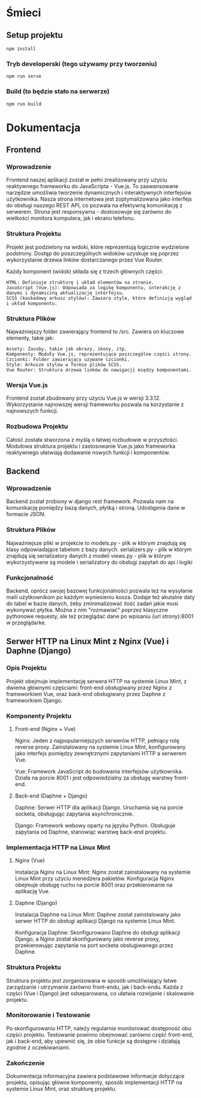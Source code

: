 # Śmieci

## Setup projektu
```
npm install
```

### Tryb developerski (tego używamy przy tworzeniu)
```
npm run serve
```

### Build (to będzie stało na serwerze)
```
npm run build
```

# Dokumentacja

## Frontend

### Wprowadzenie

Frontend naszej aplikacji został w pełni zrealizowany przy użyciu reaktywnego frameworku do JavaScripta - Vue.js. To zaawansowane narzędzie umożliwia tworzenie dynamicznych i interaktywnych interfejsów użytkownika. Nasza strona internetowa jest zoptymalizowana jako interfejs do obsługi naszego REST API, co pozwala na efektywną komunikację z serwerem. Strona jest responsywna - dostosowuje się zarówno do wielkości monitora komputera, jak i ekranu telefonu.

### Struktura Projektu

Projekt jest podzielony na widoki, które reprezentują logicznie wydzielone podstrony. Dostęp do poszczególnych widoków uzyskuje się poprzez wykorzystanie drzewa linków dostarczanego przez Vue Router.

Każdy komponent (widok) składa się z trzech głównych części:

    HTML: Definiuje strukturę i układ elementów na stronie.
    JavaScript (Vue.js): Odpowiada za logikę komponentu, interakcję z danymi i dynamiczną aktualizację interfejsu.
    SCSS (kaskadowy arkusz stylów): Zawiera style, które definiują wygląd i układ komponentu.

### Struktura Plików

Najważniejszy folder zawierający frontend to /src. Zawiera on kluczowe elementy, takie jak:

    Assety: Zasoby, takie jak obrazy, ikony, itp.
    Komponenty: Moduły Vue.js, reprezentujące poszczególne części strony.
    Czcionki: Folder zawierający używane czcionki.
    Style: Arkusze stylów w formie plików SCSS.
    Vue Router: Struktura drzewa linków do nawigacji między komponentami.

### Wersja Vue.js

Frontend został zbudowany przy użyciu Vue.js w wersji 3.3.12. Wykorzystanie najnowszej wersji frameworku pozwala na korzystanie z najnowszych funkcji.

### Rozbudowa Projektu

Całość została stworzona z myślą o łatwej rozbudowie w przyszłości. Modułowa struktura projektu i zastosowanie Vue.js jako frameworka reaktywnego ułatwiają dodawanie nowych funkcji i komponentów.

## Backend

### Wprowadzenie
Backend został zrobiony w django rest framework. Pozwala nam na komunikację pomiędzy bazą danych, płytką i stroną. Udostępnia dane w formacie JSON.

### Struktura Plików
Najważniejsze pliki w projekcie to
models.py - plik w którym znajdują się klasy odpowiadające tabelom z bazy danych.
serializers.py - plik w którym znajdują się serializatory danych z modeli
views.py - plik w którym wykorzystywane są modele i serializatory do obsługi zapytań do api i logiki

### Funkcjonalność
Backend, oprócz swojej bazowej funkcjonalności pozwala też na wysyłanie maili użytkownikom po każdym wyniesieniu kosza. Dodaje też akutalne daty do tabel w bazie danych, żeby zminimalizować ilość zadań jakie musi wykonywać płytka. Można z nim "rozmawiać" poprzez klasyczne pythonowe requesty, ale też przeglądać dane po wpisaniu {url strony}:8001 w przeglądarke.

## Serwer HTTP na Linux Mint z Nginx (Vue) i Daphne (Django)
### Opis Projektu

Projekt obejmuje implementację serwera HTTP na systemie Linux Mint, z dwiema głównymi częściami: front-end obsługiwany przez Nginx z frameworkiem Vue, oraz back-end obsługiwany przez Daphne z frameworkiem Django.
### Komponenty Projektu
1. Front-end (Nginx + Vue)

    Nginx: Jeden z najpopularniejszych serwerów HTTP, pełniący rolę reverse proxy. Zainstalowany na systemie Linux Mint, konfigurowany jako interfejs pomiędzy zewnętrznymi zapytaniami HTTP a serwerem Vue.

    Vue: Framework JavaScript do budowania interfejsów użytkownika. Działa na porcie 8001 i jest odpowiedzialny za obsługę warstwy front-end.

2. Back-end (Daphne + Django)

    Daphne: Serwer HTTP dla aplikacji Django. Uruchamia się na porcie socketa, obsługując zapytania asynchronicznie.

    Django: Framework webowy oparty na języku Python. Obsługuje zapytania od Daphne, stanowiąc warstwę back-end projektu.

### Implementacja HTTP na Linux Mint
1. Nginx (Vue)

    Instalacja Nginx na Linux Mint: Nginx został zainstalowany na systemie Linux Mint przy użyciu menedżera pakietów. Konfiguracja Nginx obejmuje obsługę ruchu na porcie 8001 oraz przekierowanie na aplikację Vue.

2. Daphne (Django)

    Instalacja Daphne na Linux Mint: Daphne został zainstalowany jako serwer HTTP do obsługi aplikacji Django na systemie Linux Mint.

    Konfiguracja Daphne: Skonfigurowano Daphne do obsługi aplikacji Django, a Nginx został skonfigurowany jako reverse proxy, przekierowując zapytania na port socketa obsługiwanego przez Daphne.

### Struktura Projektu

Struktura projektu jest zorganizowana w sposób umożliwiający łatwe zarządzanie i utrzymanie zarówno front-endu, jak i back-endu. Każda z części (Vue i Django) jest odseparowana, co ułatwia rozwijanie i skalowanie projektu.
### Monitorowanie i Testowanie

Po skonfigurowaniu HTTP, należy regularnie monitorować dostępność obu części projektu. Testowanie powinno obejmować zarówno część front-end, jak i back-end, aby upewnić się, że obie funkcje są dostępne i działają zgodnie z oczekiwaniami.
### Zakończenie

Dokumentacja informacyjna zawiera podstawowe informacje dotyczące projektu, opisując główne komponenty, sposób implementacji HTTP na systemie Linux Mint, oraz strukturę projektu.